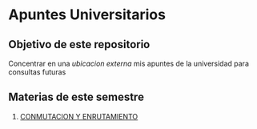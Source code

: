 # Apuntes Universitarios

## Objetivo de este repositorio

Concentrar en una *ubicacion externa* mis apuntes de la universidad para consultas futuras

## Materias de este semestre

1. [CONMUTACION Y ENRUTAMIENTO]()
